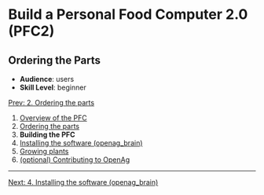 # Build a Personal Food Computer 2.0 (PFC2)

## Ordering the Parts

- **Audience**:  users
- **Skill Level**: beginner

[Prev: 2. Ordering the parts](guides:food_computer_2:2_order)

1. [Overview of the PFC](guides:food_computer_2:1_overview)
1. [Ordering the parts](guides:food_computer_2:2_order)
1. **Building the PFC**
1. [Installing the software (openag_brain)](guides:food_computer_2:4_software)
1. [Growing plants](guides:food_computer_2:5_grow)
1. [(optional) Contributing to OpenAg](/contribute)

---




[Next: 4. Installing the software (openag_brain)](guides:food_computer_2:4_software)
